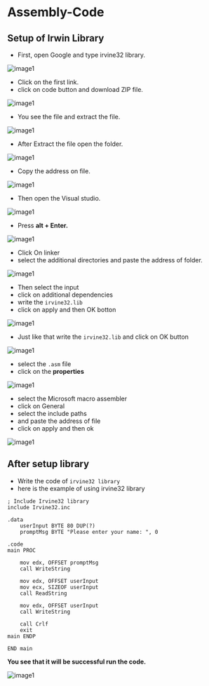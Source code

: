 # Assembly-Code

## Setup of Irwin Library
- First, open Google and type irvine32 library.

![image1](Images/image1.png)

- Click on the first link.
- click on code button and download ZIP file.

![image1](Images/image2.png)

- You see the file and extract the file.

![image1](Images/image3.png)

- After Extract the file open the folder.

![image1](Images/image4.png)

- Copy the address on file.

![image1](Images/image5.png)

- Then open the Visual studio.

![image1](Images/image6.png)

- Press **alt + Enter.**

![image1](Images/image7.png)

- Click On linker
- select the additional directories and paste the address of folder.

![image1](Images/image8.png)

- Then select the input
- click on additional dependencies
- write the `irvine32.lib`
- click on apply and then OK botton

![image1](Images/image9.png)

- Just like that write the `irvine32.lib` and click on OK button

![image1](Images/image10.png)

- select the `.asm` file
- click on the **properties**

![image1](Images/image11.png)

- select the Microsoft macro assembler
- click on General
- select the include paths
- and paste the address of file
- click on apply and then ok

![image1](Images/image12.png)

## After setup library

- Write the code of `irvine32 library`
- here is the example of using irvine32 library

```assembly
; Include Irvine32 library
include Irvine32.inc

.data
    userInput BYTE 80 DUP(?)    
    promptMsg BYTE "Please enter your name: ", 0

.code
main PROC

    mov edx, OFFSET promptMsg   
    call WriteString          

    mov edx, OFFSET userInput   
    mov ecx, SIZEOF userInput  
    call ReadString            

    mov edx, OFFSET userInput   
    call WriteString           

    call Crlf              
    exit        
main ENDP

END main
```

**You see that it will be successful run the code.**

![image1](Images/image13.png)


